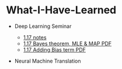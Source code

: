 # What-I-Have-Learned
 
* Deep Learning Seminar
  + [1.17 notes](https://github.com/SoYoungCho/What-I-Have-Learned/blob/master/Deeplearning%20Seminar/1.17.ipynb)
  + [1.17 Bayes theorem, MLE & MAP PDF](https://github.com/SoYoungCho/What-I-Have-Learned/blob/master/Deeplearning%20Seminar/1.17%20%EB%B2%A0%EC%9D%B4%EC%A7%80%EC%95%88%20%EC%B6%94%EB%A1%A0%2C%20MLE%20%26%20MAP.pdf)
  + [1.17 Adding Bias term PDF](https://github.com/SoYoungCho/What-I-Have-Learned/blob/master/Deeplearning%20Seminar/1.17%20Bias%20term%20%EC%B6%94%EA%B0%80.pdf)
  
* Neural Machine Translation
